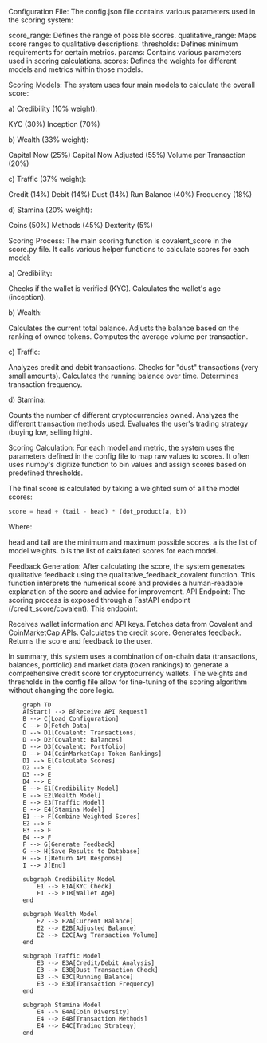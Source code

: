 Configuration File:
The config.json file contains various parameters used in the scoring system:


score_range: Defines the range of possible scores.
qualitative_range: Maps score ranges to qualitative descriptions.
thresholds: Defines minimum requirements for certain metrics.
params: Contains various parameters used in scoring calculations.
scores: Defines the weights for different models and metrics within those models.


Scoring Models:
The system uses four main models to calculate the overall score:

a) Credibility (10% weight):

KYC (30%)
Inception (70%)

b) Wealth (33% weight):

Capital Now (25%)
Capital Now Adjusted (55%)
Volume per Transaction (20%)

c) Traffic (37% weight):

Credit (14%)
Debit (14%)
Dust (14%)
Run Balance (40%)
Frequency (18%)

d) Stamina (20% weight):

Coins (50%)
Methods (45%)
Dexterity (5%)


Scoring Process:
The main scoring function is covalent_score in the score.py file. It calls various helper functions to calculate scores for each model:

a) Credibility:

Checks if the wallet is verified (KYC).
Calculates the wallet's age (inception).

b) Wealth:

Calculates the current total balance.
Adjusts the balance based on the ranking of owned tokens.
Computes the average volume per transaction.

c) Traffic:

Analyzes credit and debit transactions.
Checks for "dust" transactions (very small amounts).
Calculates the running balance over time.
Determines transaction frequency.

d) Stamina:

Counts the number of different cryptocurrencies owned.
Analyzes the different transaction methods used.
Evaluates the user's trading strategy (buying low, selling high).


Scoring Calculation:
For each model and metric, the system uses the parameters defined in the config file to map raw values to scores. It often uses numpy's digitize function to bin values and assign scores based on predefined thresholds.

The final score is calculated by taking a weighted sum of all the model scores:

```python
score = head + (tail - head) * (dot_product(a, b))
```
Where:

head and tail are the minimum and maximum possible scores.
a is the list of model weights.
b is the list of calculated scores for each model.


Feedback Generation:
After calculating the score, the system generates qualitative feedback using the qualitative_feedback_covalent function. This function interprets the numerical score and provides a human-readable explanation of the score and advice for improvement.
API Endpoint:
The scoring process is exposed through a FastAPI endpoint (/credit_score/covalent). This endpoint:


Receives wallet information and API keys.
Fetches data from Covalent and CoinMarketCap APIs.
Calculates the credit score.
Generates feedback.
Returns the score and feedback to the user.

In summary, this system uses a combination of on-chain data (transactions, balances, portfolio) and market data (token rankings) to generate a comprehensive credit score for cryptocurrency wallets. The weights and thresholds in the config file allow for fine-tuning of the scoring algorithm without changing the core logic.




```mermaid
    graph TD
    A[Start] --> B[Receive API Request]
    B --> C[Load Configuration]
    C --> D[Fetch Data]
    D --> D1[Covalent: Transactions]
    D --> D2[Covalent: Balances]
    D --> D3[Covalent: Portfolio]
    D --> D4[CoinMarketCap: Token Rankings]
    D1 --> E[Calculate Scores]
    D2 --> E
    D3 --> E
    D4 --> E
    E --> E1[Credibility Model]
    E --> E2[Wealth Model]
    E --> E3[Traffic Model]
    E --> E4[Stamina Model]
    E1 --> F[Combine Weighted Scores]
    E2 --> F
    E3 --> F
    E4 --> F
    F --> G[Generate Feedback]
    G --> H[Save Results to Database]
    H --> I[Return API Response]
    I --> J[End]

    subgraph Credibility Model
        E1 --> E1A[KYC Check]
        E1 --> E1B[Wallet Age]
    end

    subgraph Wealth Model
        E2 --> E2A[Current Balance]
        E2 --> E2B[Adjusted Balance]
        E2 --> E2C[Avg Transaction Volume]
    end

    subgraph Traffic Model
        E3 --> E3A[Credit/Debit Analysis]
        E3 --> E3B[Dust Transaction Check]
        E3 --> E3C[Running Balance]
        E3 --> E3D[Transaction Frequency]
    end

    subgraph Stamina Model
        E4 --> E4A[Coin Diversity]
        E4 --> E4B[Transaction Methods]
        E4 --> E4C[Trading Strategy]
    end
```